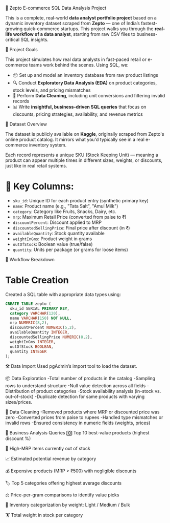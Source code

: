  🛒 Zepto E-commerce SQL Data Analysis Project
 
 This is a complete, real-world **data analyst portfolio project** based on a dynamic inventory dataset scraped from **Zepto** — one of India’s fastest-growing quick-commerce startups. This project walks you through the **real-life workflow of a data analyst**, starting from raw CSV files to business-critical SQL insights.


📌 Project Goals

This project simulates how real data analysts in fast-paced retail or e-commerce teams work behind the scenes. Using SQL, we:

- 📦 Set up and model an inventory database from raw product listings  
- 🔍 Conduct **Exploratory Data Analysis (EDA)** on product categories, stock levels, and pricing mismatches  
- 🧹 Perform **Data Cleaning**, including unit conversions and filtering invalid records  
- 📊 Write **insightful, business-driven SQL queries** that focus on discounts, pricing strategies, availability, and revenue metrics


 📁 Dataset Overview

The dataset is publicly available on **Kaggle**, originally scraped from Zepto's online product catalog. It mirrors what you'd typically see in a real e-commerce inventory system.

Each record represents a unique SKU (Stock Keeping Unit) — meaning a product can appear multiple times in different sizes, weights, or discounts, just like in real retail systems.

# 🔢 Key Columns:

- `sku_id`: Unique ID for each product entry (synthetic primary key)
- `name`: Product name (e.g., "Tata Salt", "Amul Milk")
- `category`: Category like Fruits, Snacks, Dairy, etc.
- `mrp`: Maximum Retail Price (converted from paise to ₹)
- `discountPercent`: Discount applied to MRP
- `discountedSellingPrice`: Final price after discount (in ₹)
- `availableQuantity`: Stock quantity available
- `weightInGms`: Product weight in grams
- `outOfStock`: Boolean value (true/false)
- `quantity`: Units per package (or grams for loose items)


🔧 Workflow Breakdown

# Table Creation
Created a SQL table with appropriate data types using:

```sql
CREATE TABLE zepto (
  sku_id SERIAL PRIMARY KEY,
  category VARCHAR(120),
  name VARCHAR(150) NOT NULL,
  mrp NUMERIC(8,2),
  discountPercent NUMERIC(5,2),
  availableQuantity INTEGER,
  discountedSellingPrice NUMERIC(8,2),
  weightInGms INTEGER,
  outOfStock BOOLEAN,
  quantity INTEGER
);

```

🛠️ Data Import
Used pgAdmin’s import tool to load the dataset.


📦 Data Exploration
-Total number of products in the catalog
-Sampling rows to understand structure
-Null value detection across all fields
-Distribution of product categories
-Stock availability analysis (in-stock vs. out-of-stock)
-Duplicate detection for same products with varying sizes/prices.


🧹 Data Cleaning
-Removed products where MRP or discounted price was zero
-Converted prices from paise to rupees
-Handled type mismatches or invalid rows
-Ensured consistency in numeric fields (weights, prices)


🧠 Business Analysis Queries
🔟 Top 10 best-value products (highest discount %)

🚫 High-MRP items currently out of stock

📈 Estimated potential revenue by category

💰 Expensive products (MRP > ₹500) with negligible discounts

🏷️ Top 5 categories offering highest average discounts

⚖️ Price-per-gram comparisons to identify value picks

🧱 Inventory categorization by weight: Light / Medium / Bulk

🏋️ Total weight in stock per category
